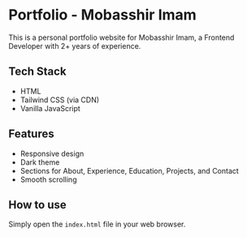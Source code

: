 # Portfolio - Mobasshir Imam

This is a personal portfolio website for Mobasshir Imam, a Frontend Developer with 2+ years of experience.

## Tech Stack

*   HTML
*   Tailwind CSS (via CDN)
*   Vanilla JavaScript

## Features

*   Responsive design
*   Dark theme
*   Sections for About, Experience, Education, Projects, and Contact
*   Smooth scrolling

## How to use

Simply open the `index.html` file in your web browser.
